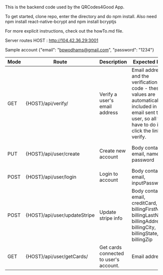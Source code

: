 This is the backend code used by the QRCodes4Good App.

To get started, clone repo, enter the directory and do npm install.
Also need npm install react-native-bcrypt  and npm install bcryptjs

For more explicit instructions, check out the howTo.md file.

Server routes
HOST : http://104.42.36.29:3001

Sample account {"email": "bpwodhams@gmail.com", "password": "1234"}

| Mode | Route | Description | Expected Input | Sample Usage |
| ---- | ----- | ----------- | -------------- | ------------ |
| GET  |  {HOST}/api/verify/ | Verify a user's email address | Email address and the verification code - these values are automatically included in the email sent to the user, so all they have to do is click the link to verify. | /api/verify/:email&:code |
| PUT | {HOST}/api/user/create | Create new account | Body containing email, name, password | /api/create  with request body of {"email": "random@gmail.com", "name": "Random Name", "password": "randomPassword"} |
| POST | {HOST}/api/user/login | Login to account | Body containing email, inputPassword | /api/user/login  with request body of {"email": "random@gmail.com", "inputPassword": "randomPassword"} |
| POST | {HOST}/api/user/updateStripe | Update stripe info | Body containing email, creditCard, cvv, billingFirstName, billingLastName, billingAddress, billingCity, billingState, billingZip | /api/user/updateStripe   with request body of {"email": "random@gmail.com", "creditCard": "123456789", "exp": "02/2019", "cvv": "123", "billingFirstName": "First", "billingLastName": "Last", "billingAddress": "123 Random Street", "billingCity": "Tucson", "billingState": "AZ", "billingZip": "12345"} |
| GET | {HOST}/api/user/getCards/ | Get cards connected to user's account. | Email address | /api/user/getCards/:random@gmail.com |